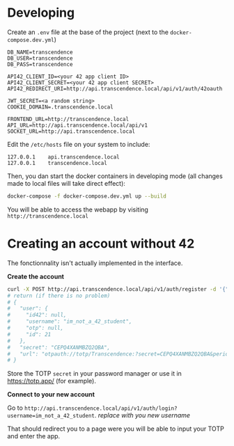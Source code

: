 # Developing

Create an `.env` file at the base of the project (next to the `docker-compose.dev.yml`)

```env
DB_NAME=transcendence
DB_USER=transcendence
DB_PASS=transcendence

API42_CLIENT_ID=<your 42 app client ID>
API42_CLIENT_SECRET=<your 42 app client SECRET>
API42_REDIRECT_URI=http://api.transcendence.local/api/v1/auth/42oauth

JWT_SECRET=<a random string>
COOKIE_DOMAIN=.transcendence.local

FRONTEND_URL=http://transcendence.local
API_URL=http://api.transcendence.local/api/v1
SOCKET_URL=http://api.transcendence.local
```

Edit the `/etc/hosts` file on your system to include:

```
127.0.0.1    api.transcendence.local
127.0.0.1    transcendence.local
```

Then, you dan start the docker containers in developing mode (all changes made to local files will take direct effect):

```bash
docker-compose -f docker-compose.dev.yml up --build
```

You will be able to access the webapp by visiting `http://transcendence.local`

# Creating an account without 42

The fonctionnality isn't actually implemented in the interface.

**Create the account**
```bash
curl -X POST http://api.transcendence.local/api/v1/auth/register -d '{"username": "ocartier5"}' -H "Content-Type: application/json" | jq
# return (if there is no problem)
# {
#   "user": {
#     "id42": null,
#     "username": "im_not_a_42_student",
#     "otp": null,
#     "id": 21
#   },
#   "secret": "CEPQ4XANMBZQ2QBA",
#   "url": "otpauth://totp/Transcendence:?secret=CEPQ4XANMBZQ2QBA&period=30&digits=6&algorithm=SHA1&issuer=Transcendence"
# }
```
Store the TOTP `secret` in your password manager or use it in https://totp.app/ (for example).

**Connect to your new account**

Go to `http://api.transcendence.local/api/v1/auth/login?username=im_not_a_42_student`. *replace with you new username*

That should redirect you to a page were you will be able to input your TOTP and enter the app.

